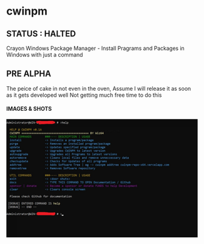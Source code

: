 # cwinpm
## STATUS : HALTED
Crayon Windows Package Manager - Install Pragrams and Packages in Windows with just a command

## PRE ALPHA
The peice of cake in not even in the oven, Assume I will release it as soon as it gets developed well
Not getting much free time to do this

#### IMAGES & SHOTS
![Help Menu of CWINPM](helpscr.jpg?raw=true "CWINPM Help Menu")
